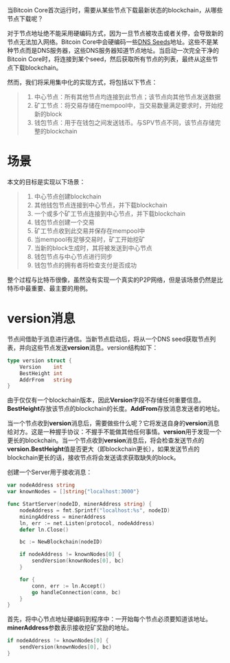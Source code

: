 当Bitcoin Core首次运行时，需要从某些节点下载最新状态的blockchain，从哪些节点下载呢？

对于节点地址绝不能采用硬编码方式，因为一旦节点被攻击或者关停，会导致新的节点无法加入网络。Bitcoin Core中会硬编码一些[DNS Seeds](https://bitcoin.org/en/glossary/)地址。这些不是某种节点而是DNS服务器，这些DNS服务器知道节点地址。当启动一次完全干净的Bitcoin Core时，将连接到某个seed，然后获取所有节点的列表，最终从这些节点下载blockchain。

然而，我们将采用集中化的实现方式，将包括以下节点：

> 1. 中心节点：所有其他节点均连接到此节点；该节点向其他节点发送数据
> 2. 矿工节点：将交易存储在mempool中，当交易数量满足要求时，开始挖新的block
> 3. 钱包节点：用于在钱包之间发送钱币。与SPV节点不同，该节点存储完整的blockchain

# **场景**

本文的目标是实现以下场景：

> 1. 中心节点创建blockchain
> 2. 其他钱包节点连接到中心节点，并下载blockchain
> 3. 一个或多个矿工节点连接到中心节点，并下载blockchain
> 4. 钱包节点创建一个交易
> 5. 矿工节点收到此交易并保存在mempool中
> 6. 当mempool有足够交易时，矿工开始挖矿
> 7. 当新的block生成时，其将被发送到中心节点
> 8. 钱包节点与中心节点进行同步
> 9. 钱包节点的拥有者将检查支付是否成功

整个过程与比特币很像，虽然没有实现一个真实的P2P网络，但是该场景仍然是比特币中最重要、最主要的用例。

# **version消息**

节点间借助于消息进行通信。当新节点启动后，将从一个DNS seed获取节点列表，并向这些节点发送**version**消息。version结构如下：

```go
type version struct {
    Version    int
    BestHeight int
    AddrFrom   string
}
```

由于仅仅有一个blockchain版本，因此**Version**字段不存储任何重要信息。**BestHeight**存放该节点的blockchain的长度。**AddFrom**存放消息发送者的地址。

当一个节点收到**version**消息后，需要做些什么呢？它将发送自身的**version**消息给对方。这是一种握手协议：不握手不能做其他任何事情。**version**用于发现一个更长的blockchain。当一个节点收到**version**消息后，将会检查发送节点的**version.BestHeight**值是否更大（即blockchain更长），如果发送节点的blockchain更长的话，接收节点将会发送请求获取缺失的block。

创建一个Server用于接收消息：

```go
var nodeAddress string
var knownNodes = []string{"localhost:3000"}

func StartServer(nodeID, minerAddress string) {
    nodeAddress = fmt.Sprintf("localhost:%s", nodeID)
    miningAddress = minerAddress
    ln, err := net.Listen(protocol, nodeAddress)
    defer ln.Close()

    bc := NewBlockchain(nodeID)

    if nodeAddress != knownNodes[0] {
        sendVersion(knownNodes[0], bc)
    }

    for {
        conn, err := ln.Accept()
        go handleConnection(conn, bc)
    }
}
```

首先，将中心节点地址硬编码到程序中：一开始每个节点必须要知道该地址。**minerAddress**参数表示接收挖矿奖励的地址。

```go
if nodeAddress != knownNodes[0] {
    sendVersion(knownNodes[0], bc)
}
```




